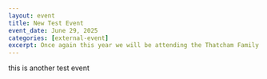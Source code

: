 ```yaml
---
layout: event
title: New Test Event
event_date: June 29, 2025
categories: [external-event]
excerpt: Once again this year we will be attending the Thatcham Family Fun Day on Henwick Worthy Sports Field.
---
```


this is another test event
